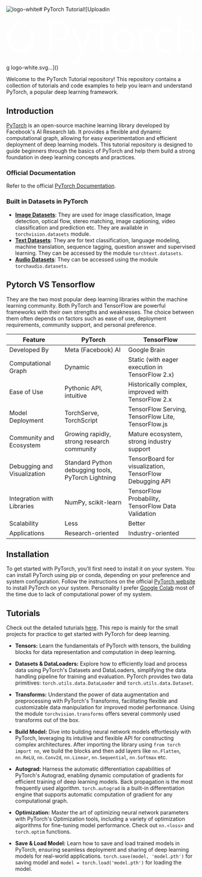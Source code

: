 ![logo-white](https://github.com/galax19ksh/PyTorch-Tutorial/assets/112553872/bf5f8ce6-292e-4f1b-b823-8f4a8833fefe)# PyTorch Tutorial![Uploadin<?xml version="1.0" encoding="utf-8"?>
<!-- Generator: Adobe Illustrator 17.1.0, SVG Export Plug-In . SVG Version: 6.00 Build 0)  -->
<!DOCTYPE svg PUBLIC "-//W3C//DTD SVG 1.1//EN" "http://www.w3.org/Graphics/SVG/1.1/DTD/svg11.dtd">
<svg version="1.1" id="Layer_1" xmlns="http://www.w3.org/2000/svg" xmlns:xlink="http://www.w3.org/1999/xlink" x="0px" y="0px"
	 viewBox="0.6 539.9 487.3 120.2" enable-background="new 0.6 539.9 487.3 120.2" xml:space="preserve">
<g>
	<path fill="#FFFFFF" d="M63.1,567.3l-6.6,6.6c10.8,10.8,10.8,28.2,0,38.8c-10.8,10.8-28.2,10.8-38.8,0c-10.8-10.8-10.8-28.2,0-38.8
		l0,0l17.1-17.1l2.4-2.4l0,0v-12.9l-25.8,25.8c-14.4,14.4-14.4,37.6,0,52s37.6,14.4,51.7,0C77.5,604.8,77.5,581.7,63.1,567.3z"/>
	<circle fill="#FFFFFF" cx="50.2" cy="560.9" r="4.8"/>
</g>
<g>
	<g>
		<path fill="#FFFFFF" d="M129.8,600.3h-11.1v28.5h-8.4v-81.1c0,0,19.2,0,20.4,0c21.3,0,31.5,10.5,31.5,25.2
			C162.5,591,149.9,600.3,129.8,600.3z M130.7,555.8c-0.9,0-11.7,0-11.7,0v37.3l11.4-0.3c15.3-0.3,23.7-6.3,23.7-18.9
			C154.1,562.1,145.7,555.8,130.7,555.8z"/>
		<path fill="#FFFFFF" d="M199.8,628.5l-4.8,12.9c-5.4,14.4-11.1,18.6-19.2,18.6c-4.5,0-7.8-1.2-11.4-2.7l2.4-7.5
			c2.7,1.5,5.7,2.7,9,2.7c4.5,0,7.8-2.4,12.3-13.8l3.9-10.5l-23.1-58.6h8.7l18.6,49l18.3-49h8.4L199.8,628.5z"/>
		<path fill="#FFFFFF" d="M250.3,555.8v73.3h-8.4v-73.3h-28.5V548h65.2v7.8C278.5,555.8,250.3,555.8,250.3,555.8z"/>
		<path fill="#FFFFFF" d="M302.3,630.6c-16.5,0-28.5-12.3-28.5-31.2c0-18.9,12.6-31.5,29.4-31.5s28.5,12.3,28.5,31.2
			C331.4,618,318.8,630.6,302.3,630.6z M302.6,575.4c-12.6,0-20.7,9.9-20.7,24c0,14.4,8.4,24.3,21,24.3s20.7-9.9,20.7-24
			C323.6,585,315.2,575.4,302.6,575.4z"/>
		<path fill="#FFFFFF" d="M351.8,629.1h-8.1v-59.5l8.1-1.8v12.6c3.9-7.5,9.6-12.6,17.4-12.6c3.9,0,7.5,1.2,10.5,2.7l-2.1,7.5
			c-2.7-1.5-5.7-2.7-9-2.7c-6.3,0-12,4.8-16.8,15.3V629.1L351.8,629.1z"/>
		<path fill="#FFFFFF" d="M411.3,630.6c-18,0-29.1-12.9-29.1-31.2c0-18.6,12.3-31.5,29.1-31.5c7.2,0,13.5,1.8,18.6,5.1l-2.1,7.2
			c-4.5-3-10.2-4.8-16.5-4.8c-12.9,0-20.7,9.6-20.7,23.7c0,14.4,8.4,24,21,24c6,0,12-1.8,16.5-4.8l1.8,7.5
			C424.5,628.8,418.2,630.6,411.3,630.6z"/>
		<path fill="#FFFFFF" d="M479.5,629.1v-38.5c0-10.5-4.2-15-12.6-15c-6.9,0-13.5,3.6-18.3,8.4v45.1h-8.1v-87.4l8.1-1.8
			c0,0,0,37.3,0,37.6c6.3-6.3,14.1-9.3,20.7-9.3c11.4,0,18.6,7.5,18.6,20.4v40.6H479.5z"/>
	</g>
</g>
</svg>
g logo-white.svg…]()

Welcome to the PyTorch Tutorial repository! This repository contains a collection of tutorials and code examples to help you learn and understand PyTorch, a popular deep learning framework.

## Introduction
[PyTorch](https://pytorch.org/) is an open-source machine learning library developed by Facebook's AI Research lab. It provides a flexible and dynamic computational graph, allowing for easy experimentation and efficient deployment of deep learning models. This tutorial repository is designed to guide beginners through the basics of PyTorch and help them build a strong foundation in deep learning concepts and practices.

### Official Documentation
Refer to the official [PyTorch Documentation](https://pytorch.org/docs/stable/index.html).

### Built in Datasets in PyTorch

* **[Image Datasets](https://pytorch.org/vision/stable/datasets.html)**: They are used  for image classification, Image detection, optical flow, stereo matching, image captioning, video classification and prediction etc. They are available in `torchvision.datasets` module.
* **[Text Datasets](https://pytorch.org/text/stable/datasets.html)**: They are for text classification, language modeling, machine translation, sequence tagging, question answer and supervised learning. They can be accessed by the module `torchtext.datasets`.
* **[Audio Datasets](https://pytorch.org/audio/stable/datasets.html)**: They can be accessed using the module `torchaudio.datasets`.
 

## Pytorch VS Tensorflow
They are the two most popular deep learning libraries within the machine learning community. Both PyTorch and TensorFlow are powerful frameworks with their own strengths and weaknesses. The choice between them often depends on factors such as ease of use, deployment requirements, community support, and personal preference.

| Feature                    | PyTorch                                     | TensorFlow                                  |
|----------------------------|---------------------------------------------|---------------------------------------------|
|Developed By | Meta (Facebook) AI | Google Brain |
|Computational Graph        | Dynamic                                     | Static (with eager execution in TensorFlow 2.x)|
| Ease of Use                | Pythonic API, intuitive                     | Historically complex, improved with TensorFlow 2.x|
| Model Deployment           | TorchServe, TorchScript                     | TensorFlow Serving, TensorFlow Lite, TensorFlow.js|
| Community and Ecosystem    | Growing rapidly, strong research community | Mature ecosystem, strong industry support    |
| Debugging and Visualization| Standard Python debugging tools, PyTorch Lightning | TensorBoard for visualization, TensorFlow Debugging API |
| Integration with Libraries| NumPy, scikit-learn                         | TensorFlow Probability, TensorFlow Data Validation |
| Scalability | Less | Better |
| Applications | Research-oriented | Industry-oriented |


## Installation
To get started with PyTorch, you'll first need to install it on your system. You can install PyTorch using pip or conda, depending on your preference and system configuration. Follow the instructions on the official [PyTorch website](https://pytorch.org/) to install PyTorch on your system. Personality I prefer [Google Colab](https://colab.research.google.com/) most of the time due to lack of computational power of my system.


## Tutorials 
Check out the detailed tuturials [here](https://pytorch.org/tutorials/).
This repo is mainly for the small projects for practice to get started with PyTorch for deep learning.

* **Tensors:** Learn the fundamentals of PyTorch with tensors, the building blocks for data representation and computation in deep learning.

* **Datasets & DataLoaders:** Explore how to efficiently load and process data using PyTorch's Datasets and DataLoaders, simplifying the data handling pipeline for training and evaluation. PyTorch provides two data primitives: `torch.utils.data.DataLoader` and `torch.utils.data.Dataset`.

* **Transforms:** Understand the power of data augmentation and preprocessing with PyTorch's Transforms, facilitating flexible and customizable data manipulation for improved model performance. Using the module `torchvision.transforms` offers several commonly used transforms out of the box.

* **Build Model:** Dive into building neural network models effortlessly with PyTorch, leveraging its intuitive and flexible API for constructing complex architectures. After importing the library using `from torch import nn`, we build the blocks and then add layers like `nn.Flatten`, `nn.ReLU`, `nn.Conv2d`, `nn.Linear`, `nn.Sequential`, `nn.Softmax` etc.

* **Autograd:** Harness the automatic differentiation capabilities of PyTorch's Autograd, enabling dynamic computation of gradients for efficient training of deep learning models. Back propagation is the most frequently used algorithm. `torch.autograd` is a built-in differentiation engine that supports automatic computation of gradient for any computational graph.

* **Optimization:** Master the art of optimizing neural network parameters with PyTorch's Optimization tools, including a variety of optimization algorithms for fine-tuning model performance. Check out `nn.<loss>` and `torch.optim` functions.

* **Save & Load Model:** Learn how to save and load trained models in PyTorch, ensuring seamless deployment and sharing of deep learning models for real-world applications. `torch.save(model, 'model.pth')` for saving model and `model = torch.load('model.pth')` for loading the model.

